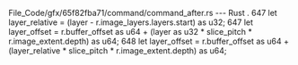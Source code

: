 File_Code/gfx/65f82fba71/command/command_after.rs --- Rust
  .                                                                                                                                                          647             let layer_relative = (layer - r.image_layers.layers.start) as u32;
647             let layer_offset = r.buffer_offset as u64 + (layer as u32 * slice_pitch * r.image_extent.depth) as u64;                                      648             let layer_offset = r.buffer_offset as u64 + (layer_relative * slice_pitch * r.image_extent.depth) as u64;

